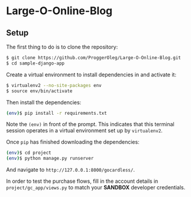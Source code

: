 # Large-O-Online-Blog

## Setup

The first thing to do is to clone the repository:

```sh
$ git clone https://github.com/ProggerOleg/Large-O-Online-Blog.git
$ cd sample-django-app
```

Create a virtual environment to install dependencies in and activate it:

```sh
$ virtualenv2 --no-site-packages env
$ source env/bin/activate
```

Then install the dependencies:

```sh
(env)$ pip install -r requirements.txt
```
Note the `(env)` in front of the prompt. This indicates that this terminal
session operates in a virtual environment set up by `virtualenv2`.

Once `pip` has finished downloading the dependencies:
```sh
(env)$ cd project
(env)$ python manage.py runserver
```
And navigate to `http://127.0.0.1:8000/gocardless/`.

In order to test the purchase flows, fill in the account details in
`project/gc_app/views.py` to match your **SANDBOX** developer credentials.

